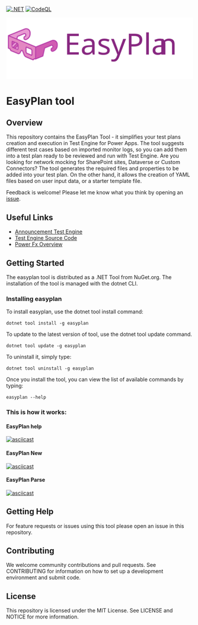 [![.NET](https://github.com/carloshm/easyplan/actions/workflows/dotnet.yml/badge.svg)](https://github.com/carloshm/easyplan/actions/workflows/dotnet.yml)
[![CodeQL](https://github.com/carloshm/easyplan/actions/workflows/codeql.yml/badge.svg)](https://github.com/carloshm/easyplan/actions/workflows/codeql.yml)

![EasyPlan logo](/images/easyplan-title.svg "EasyPlan Logo")

# EasyPlan tool

## Overview

This repository contains the EasyPlan Tool - it simplifies your test plans creation and execution in Test Engine for Power Apps. The tool suggests different test cases based on imported monitor logs, so you can add them into a test plan ready to be reviewed and run with Test Engine. Are you looking for network mocking for SharePoint sites, Dataverse or Custom Connectors? The tool generates the required files and properties to be added into your test plan. On the other hand, it allows the creation of YAML files based on user input data, or a starter template file. 

Feedback is welcome! Please let me know what you think by opening an [issue](../../issues).

## Useful Links

- [Announcement Test Engine](https://powerapps.microsoft.com/en-us/blog/introducing-test-engine-an-open-platform-for-automated-testing-of-canvas-apps/)
- [Test Engine Source Code](https://github.com/microsoft/PowerApps-TestEngine)
- [Power Fx Overview](https://learn.microsoft.com/en-us/power-platform/power-fx/overview)

## Getting Started

The easyplan tool is distributed as a .NET Tool from NuGet.org. The installation of the tool is managed with the dotnet CLI.

### Installing easyplan

To install easyplan, use the dotnet tool install command:

```
dotnet tool install -g easyplan
```

To update to the latest version of tool, use the dotnet tool update command.

```
dotnet tool update -g easyplan
```

To uninstall it, simply type:

```
dotnet tool uninstall -g easyplan
```

Once you install the tool, you can view the list of available commands by typing:

```
easyplan --help
```

### This is how it works:

#### EasyPlan help
[![asciicast](https://asciinema.org/a/546597.svg)](https://asciinema.org/a/546597)

#### EasyPlan New
[![asciicast](https://asciinema.org/a/546599.svg)](https://asciinema.org/a/546599)

#### EasyPlan Parse
[![asciicast](https://asciinema.org/a/546600.svg)](https://asciinema.org/a/546600)


## Getting Help
For feature requests or issues using this tool please open an issue in this repository.

## Contributing
We welcome community contributions and pull requests. See CONTRIBUTING for information on how to set up a development environment and submit code.

## License
This repository is licensed under the MIT License. See LICENSE and NOTICE for more information.

